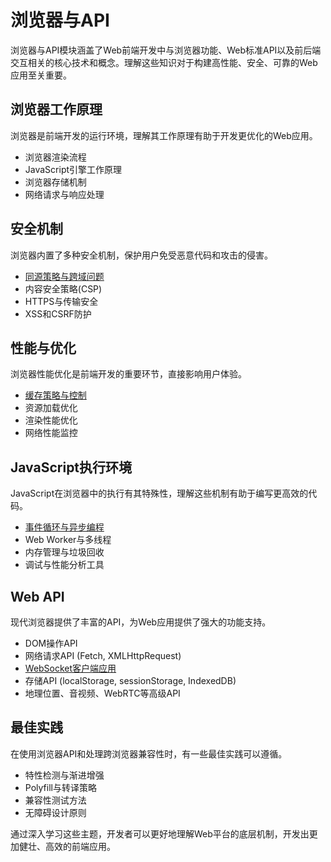 # 浏览器与API

浏览器与API模块涵盖了Web前端开发中与浏览器功能、Web标准API以及前后端交互相关的核心技术和概念。理解这些知识对于构建高性能、安全、可靠的Web应用至关重要。

## 浏览器工作原理

浏览器是前端开发的运行环境，理解其工作原理有助于开发更优化的Web应用。

- 浏览器渲染流程
- JavaScript引擎工作原理
- 浏览器存储机制
- 网络请求与响应处理

## 安全机制

浏览器内置了多种安全机制，保护用户免受恶意代码和攻击的侵害。

- [同源策略与跨域问题](./跨域问题解决方案.md)
- 内容安全策略(CSP)
- HTTPS与传输安全
- XSS和CSRF防护

## 性能与优化

浏览器性能优化是前端开发的重要环节，直接影响用户体验。

- [缓存策略与控制](./缓存策略与性能优化.md)
- 资源加载优化
- 渲染性能优化
- 网络性能监控

## JavaScript执行环境

JavaScript在浏览器中的执行有其特殊性，理解这些机制有助于编写更高效的代码。

- [事件循环与异步编程](./事件循环与异步编程.md)
- Web Worker与多线程
- 内存管理与垃圾回收
- 调试与性能分析工具

## Web API

现代浏览器提供了丰富的API，为Web应用提供了强大的功能支持。

- DOM操作API
- 网络请求API (Fetch, XMLHttpRequest)
- [WebSocket客户端应用](./WebSocket客户端应用.md)
- 存储API (localStorage, sessionStorage, IndexedDB)
- 地理位置、音视频、WebRTC等高级API

## 最佳实践

在使用浏览器API和处理跨浏览器兼容性时，有一些最佳实践可以遵循。

- 特性检测与渐进增强
- Polyfill与转译策略
- 兼容性测试方法
- 无障碍设计原则

通过深入学习这些主题，开发者可以更好地理解Web平台的底层机制，开发出更加健壮、高效的前端应用。 